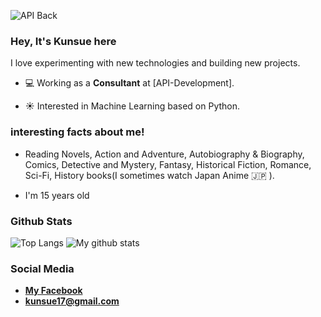 ![API Back](https://user-images.githubusercontent.com/48949523/94337041-b53c3d00-0011-11eb-9975-3ede5d40aaba.png)


### Hey, It's Kunsue here
I love experimenting with new technologies and building new projects.

- 💻 Working as a **Consultant** at [API-Development].

- ☀️  Interested in Machine Learning based on Python.

 
 ### interesting facts about me!

  - Reading Novels, Action and Adventure, Autobiography & Biography, Comics, Detective and Mystery, Fantasy, Historical Fiction, Romance, Sci-Fi, History books(I sometimes watch Japan Anime 🇯🇵 ).
  
  - I'm 15 years old
  
  ### Github Stats
![Top Langs](https://github-readme-stats.vercel.app/api/top-langs/?username=gunsua)
![My github stats](https://github-readme-stats.vercel.app/api?username=gunsua&show_icons=true)
### Social Media

- **[My Facebook](https://www.facebook.com/pinsita.niamin)**
- **kunsue17@gmail.com**


